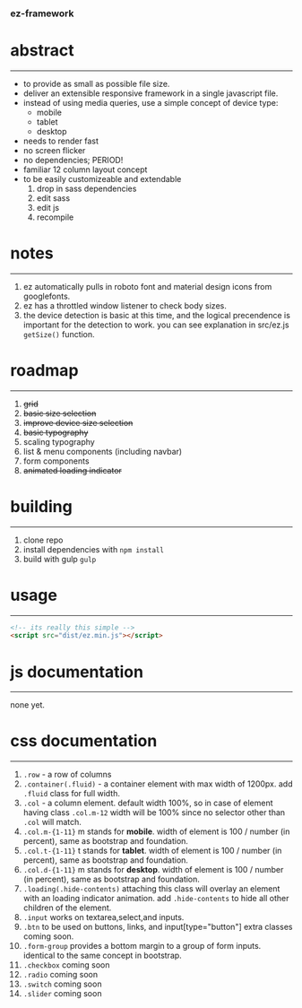 ### ez-framework

# abstract
-----
- to provide as small as possible file size.
- deliver an extensible responsive framework in a single javascript file.
- instead of using media queries, use a simple concept of device type:
	- mobile
	- tablet
	- desktop
- needs to render fast
- no screen flicker
- no dependencies; PERIOD!
- familiar 12 column layout concept
- to be easily customizeable and extendable
	1. drop in sass dependencies
	2. edit sass
	3. edit js
	4. recompile

# notes
-----
1. ez automatically pulls in roboto font and material design icons from googlefonts.
2. ez has a throttled window listener to check body sizes.
3. the device detection is basic at this time, and the logical precendence is important for the detection to work. you can see explanation in src/ez.js `getSize()` function.

	
# roadmap
-----
1. ~~grid~~
2. ~~basic size selection~~
3. ~~improve device size selection~~
4. ~~basic typography~~
5. scaling typography
6. list & menu components (including navbar)
7. form components 
8. ~~animated loading indicator~~
	
# building
-----
1. clone repo
2. install dependencies with `npm install`
3. build with gulp `gulp`
	
# usage
-----
```html
<!-- its really this simple -->
<script src="dist/ez.min.js"></script>
```

# js documentation
-----
none yet.
	
# css documentation
-----

1. `.row` - a row of columns
2. `.container(.fluid)` - a container element with max width of 1200px. add `.fluid` class for full width.
3. `.col` - a column element. default width 100%, so in case of element having class `.col.m-12` width will be 100% since no selector other than `.col` will match. 
4. `.col.m-{1-11}` m stands for **mobile**. width of element is 100 / number (in percent), same as bootstrap and foundation.
5. `.col.t-{1-11}` t stands for **tablet**. width of element is 100 / number (in percent), same as bootstrap and foundation.
6. `.col.d-{1-11}` m stands for **desktop**. width of element is 100 / number (in percent), same as bootstrap and foundation.
8. `.loading(.hide-contents)` attaching this class will overlay an element with an loading indicator animation. add `.hide-contents` to hide all other children of the element.
9. `.input` works on textarea,select,and inputs. 
10. `.btn` to be used on buttons, links, and input[type="button"] extra classes coming soon.
11. `.form-group` provides a bottom margin to a group of form inputs. identical to the same concept in bootstrap.
12. `.checkbox` coming soon
13. `.radio` coming soon
14. `.switch` coming soon
15. `.slider` coming soon